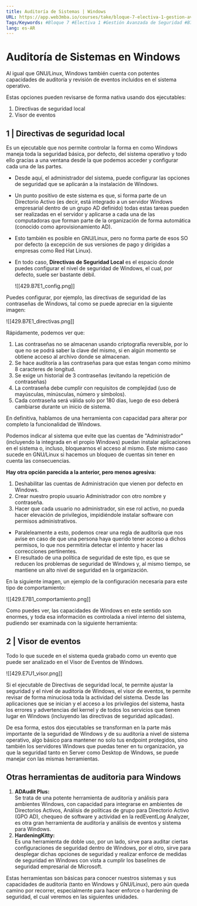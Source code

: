```yaml
---
title: Auditoría de Sistemas | Windows
URL: https://app.web3mba.io/courses/take/bloque-7-electiva-1-gestion-avanzada-de-seguridad-en-windows-y-linux/texts/38973617-01-auditoria-de-sistemas-windows
Tags/Keywords: #Bloque 7 #Electiva 1 #Gestión Avanzada de Seguridad #B7E1 #Gestión de Seguridad #Seguridad Avanzada #Auditoría de Sistemas #Auditoría #Sistemas #windows #Auditoría de Sistemas windows
lang: es-AR
---
```

# Auditoría de Sistemas en Windows
Al igual que GNU/Linux, Windows también cuenta con potentes capacidades de auditoría y revisión de eventos incluidos en el sistema operativo.

Estas opciones pueden revisarse de forma nativa usando dos ejecutables:
1. Directivas de seguridad local
2. Visor de eventos

## 1 | Directivas de seguridad local
Es un ejecutable que nos permite controlar la forma en como Windows maneja toda la seguridad básica, por defecto, del sistema operativo y todo ello gracias a una ventana desde la que podemos acceder y configurar cada una de las partes.

- Desde aquí, el administrador del sistema, puede configurar las opciones de seguridad que se aplicarán a la instalación de Windows. 
- Un punto positivo de este sistema es que, si forma parte de un Directorio Activo (es decir, está integrado a un servidor Windows empresarial dentro de un grupo AD definido) todas estas tareas pueden ser realizadas en el servidor y aplicarse a cada una de las computadoras que forman parte de la organización de forma automática (conocido como aprovisionamiento AD). 
- Esto también es posible en GNU/Linux, pero no forma parte de esos SO por defecto (a excepción de sus versiones de pago y dirigidas a empresas como Red Hat Linux).
- En todo caso, **Directivas de Seguridad Local** es el espacio donde puedes configurar el nivel de seguridad de Windows, el cual, por defecto, suele ser bastante débil.

  ![[429.B7E1_config.png]]

Puedes configurar, por ejemplo, las directivas de seguridad de las contraseñas de Windows, tal como se puede apreciar en la siguiente imagen:

![[429.B7E1_directivas.png]]

Rápidamente, podemos ver que:
1. Las contraseñas no se almacenan usando criptografía reversible, por lo que no se podrá saber la clave del mismo, si en algún momento se obtiene acceso al archivo donde se almacenan.
2. Se hace auditoría a las contraseñas para que estas tengan como mínimo 8 caracteres de longitud.
3. Se exige un historial de 3 contraseñas (evitando la repetición de contraseñas)
4. La contraseña debe cumplir con requisitos de complejidad (uso de mayúsculas, minúsculas, número y símbolos).
5. Cada contraseña será válida solo por 180 días, luego de eso deberá cambiarse durante un inicio de sistema.

En definitiva, hablamos de una herramienta con capacidad para alterar por completo la funcionalidad de Windows. 

Podemos indicar al sistema que evite que las cuentas de "Administrador" (incluyendo la integrada en el propio Windows) puedan instalar aplicaciones en el sistema o, incluso, bloquearnos el acceso al mismo. Este mismo caso sucede en GNU/Linux si hacemos un bloqueo de cuentas sin tener en cuenta las consecuencias.  
  
**Hay otra opción parecida a la anterior, pero menos agresiva:** 

1. Deshabilitar las cuentas de Administración que vienen por defecto en Windows. 
2. Crear nuestro propio usuario Administrador con otro nombre y contraseña.
3. Hacer que cada usuario no administrador, sin ese rol activo, no pueda hacer elevación de privilegios, impidiéndole instalar software con permisos administrativos.

- Paraleleamente a esto, podemos crear una regla de auditoría que nos avise en caso de que una persona haya querido tener acceso a dichos permisos, lo que nos permitiría detectar el intento y hacer las correcciones pertinentes.  
- El resultado de una política de seguridad de este tipo, es que se reducen los problemas de seguridad de Windows y, al mismo tiempo, se mantiene un alto nivel de seguridad en la organización.

En la siguiente imagen, un ejemplo de la configuración necesaria para este tipo de comportamiento:

![[429.E7B1_comportamiento.png]]

Como puedes ver, las capacidades de Windows en este sentido son enormes, y toda esa información es controlada a nivel interno del sistema, pudiendo ser examinada con la siguiente herramienta:

## 2 | Visor de eventos
Todo lo que sucede en el sistema queda grabado como un evento que puede ser analizado en el Visor de Eventos de Windows.

![[429.E7U1_visor.png]]

Si el ejecutable de Directivas de seguridad local, te permite ajustar la seguridad y el nivel de auditoría de Windows, el visor de eventos, te permite revisar de forma minuciosa toda la actividad del sistema. Desde las aplicaciones que se inician y el acceso a los privilegios del sistema, hasta los errores y advertencias del kernel y de todos los servicios que tienen lugar en Windows (incluyendo las directivas de seguridad aplicadas).

De esa forma, estos dos ejecutables se transforman en la parte más importante de la seguridad de Windows y de su auditoría a nivel de sistema operativo, algo básico para mantener no solo tus endpoint protegidos, sino también los servidores Windows que puedas tener en tu organización, ya que la seguridad tanto en Server como Desktop de Windows, se puede manejar con las mismas herramientas.

## Otras herramientas de auditoria para Windows
1. **ADAudit Plus:**  
    Se trata de una potente herramienta de auditoría y análisis para ambientes Windows, con capacidad para integrarse en ambientes de Directorios Activos, Análisis de políticas de grupo para Directorio Activo (GPO AD), chequeo de software y actividad en la redEventLog Analyzer, es otra gran herramienta de auditoría y análisis de eventos y sistema para Windows.
2. **HardeningKitty:**  
    Es una herramienta de doble uso, por un lado, sirve para auditar ciertas configuraciones de seguridad dentro de Windows, por el otro, sirve para desplegar dichas opciones de seguridad y realizar enforce de medidas de seguridad en Windows con vista a cumplir los baselines de seguridad empresarial de Microsoft.

Estas herramientas son básicas para conocer nuestros sistemas y sus capacidades de auditoría (tanto en Windows y GNU/Linux), pero aún queda camino por recorrer, especialmente para hacer enforce o hardening de seguridad, el cual veremos en las siguientes unidades.